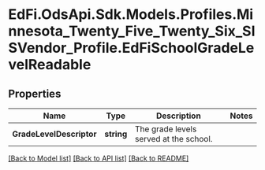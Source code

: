 # EdFi.OdsApi.Sdk.Models.Profiles.Minnesota_Twenty_Five_Twenty_Six_SISVendor_Profile.EdFiSchoolGradeLevelReadable

## Properties

Name | Type | Description | Notes
------------ | ------------- | ------------- | -------------
**GradeLevelDescriptor** | **string** | The grade levels served at the school. | 

[[Back to Model list]](../README.md#documentation-for-models) [[Back to API list]](../README.md#documentation-for-api-endpoints) [[Back to README]](../README.md)

